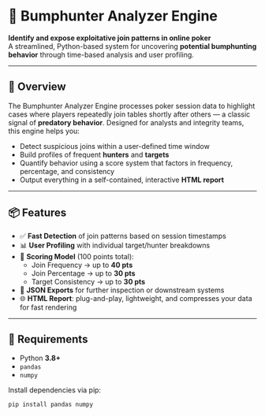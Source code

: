# 🎯 Bumphunter Analyzer Engine

**Identify and expose exploitative join patterns in online poker**  
A streamlined, Python-based system for uncovering **potential bumphunting behavior** through time-based analysis and user profiling.

---

## 🚀 Overview

The Bumphunter Analyzer Engine processes poker session data to highlight cases where players repeatedly join tables shortly after others — a classic signal of **predatory behavior**. Designed for analysts and integrity teams, this engine helps you:

- Detect suspicious joins within a user-defined time window  
- Build profiles of frequent **hunters** and **targets**  
- Quantify behavior using a score system that factors in frequency, percentage, and consistency  
- Output everything in a self-contained, interactive **HTML report**

---

## 📦 Features

- ✅ **Fast Detection** of join patterns based on session timestamps
- 📊 **User Profiling** with individual target/hunter breakdowns
- 🔢 **Scoring Model** (100 points total):
  - Join Frequency → up to **40 pts**
  - Join Percentage → up to **30 pts**
  - Target Consistency → up to **30 pts**
- 📄 **JSON Exports** for further inspection or downstream systems
- 🌐 **HTML Report**: plug-and-play, lightweight, and compresses your data for fast rendering

---

## 🔧 Requirements

- Python **3.8+**
- `pandas`
- `numpy`

Install dependencies via pip:

```bash
pip install pandas numpy
